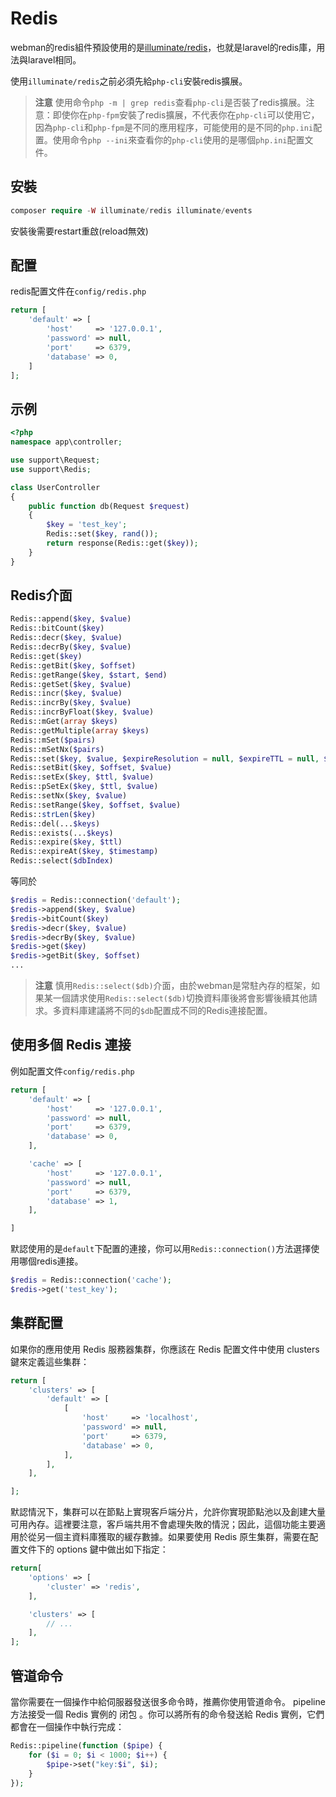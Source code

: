 # Redis

webman的redis組件預設使用的是[illuminate/redis](https://github.com/illuminate/redis)，也就是laravel的redis庫，用法與laravel相同。

使用`illuminate/redis`之前必須先給`php-cli`安裝redis擴展。

> **注意**
> 使用命令`php -m | grep redis`查看`php-cli`是否裝了redis擴展。注意：即使你在`php-fpm`安裝了redis擴展，不代表你在`php-cli`可以使用它，因為`php-cli`和`php-fpm`是不同的應用程序，可能使用的是不同的`php.ini`配置。使用命令`php --ini`來查看你的`php-cli`使用的是哪個`php.ini`配置文件。

## 安裝

```php
composer require -W illuminate/redis illuminate/events
```

安裝後需要restart重啟(reload無效)


## 配置
redis配置文件在`config/redis.php`
```php
return [
    'default' => [
        'host'     => '127.0.0.1',
        'password' => null,
        'port'     => 6379,
        'database' => 0,
    ]
];
```

## 示例
```php
<?php
namespace app\controller;

use support\Request;
use support\Redis;

class UserController
{
    public function db(Request $request)
    {
        $key = 'test_key';
        Redis::set($key, rand());
        return response(Redis::get($key));
    }
}
```

## Redis介面
```php
Redis::append($key, $value)
Redis::bitCount($key)
Redis::decr($key, $value)
Redis::decrBy($key, $value)
Redis::get($key)
Redis::getBit($key, $offset)
Redis::getRange($key, $start, $end)
Redis::getSet($key, $value)
Redis::incr($key, $value)
Redis::incrBy($key, $value)
Redis::incrByFloat($key, $value)
Redis::mGet(array $keys)
Redis::getMultiple(array $keys)
Redis::mSet($pairs)
Redis::mSetNx($pairs)
Redis::set($key, $value, $expireResolution = null, $expireTTL = null, $flag = null)
Redis::setBit($key, $offset, $value)
Redis::setEx($key, $ttl, $value)
Redis::pSetEx($key, $ttl, $value)
Redis::setNx($key, $value)
Redis::setRange($key, $offset, $value)
Redis::strLen($key)
Redis::del(...$keys)
Redis::exists(...$keys)
Redis::expire($key, $ttl)
Redis::expireAt($key, $timestamp)
Redis::select($dbIndex)
```
等同於
```php
$redis = Redis::connection('default');
$redis->append($key, $value)
$redis->bitCount($key)
$redis->decr($key, $value)
$redis->decrBy($key, $value)
$redis->get($key)
$redis->getBit($key, $offset)
...
```

> **注意**
> 慎用`Redis::select($db)`介面，由於webman是常駐內存的框架，如果某一個請求使用`Redis::select($db)`切換資料庫後將會影響後續其他請求。多資料庫建議將不同的`$db`配置成不同的Redis連接配置。

## 使用多個 Redis 連接
例如配置文件`config/redis.php`
```php
return [
    'default' => [
        'host'     => '127.0.0.1',
        'password' => null,
        'port'     => 6379,
        'database' => 0,
    ],

    'cache' => [
        'host'     => '127.0.0.1',
        'password' => null,
        'port'     => 6379,
        'database' => 1,
    ],

]
```
默認使用的是`default`下配置的連接，你可以用`Redis::connection()`方法選擇使用哪個redis連接。
```php
$redis = Redis::connection('cache');
$redis->get('test_key');
```

## 集群配置
如果你的應用使用 Redis 服務器集群，你應該在 Redis 配置文件中使用 clusters 鍵來定義這些集群：
```php
return [
    'clusters' => [
        'default' => [
            [
                'host'     => 'localhost',
                'password' => null,
                'port'     => 6379,
                'database' => 0,
            ],
        ],
    ],

];
```

默認情況下，集群可以在節點上實現客戶端分片，允許你實現節點池以及創建大量可用內存。這裡要注意，客戶端共用不會處理失敗的情況；因此，這個功能主要適用於從另一個主資料庫獲取的緩存數據。如果要使用 Redis 原生集群，需要在配置文件下的 options 鍵中做出如下指定：

```php
return[
    'options' => [
        'cluster' => 'redis',
    ],

    'clusters' => [
        // ...
    ],
];
```

## 管道命令
當你需要在一個操作中給伺服器發送很多命令時，推薦你使用管道命令。 pipeline 方法接受一個 Redis 實例的 闭包 。你可以將所有的命令發送給 Redis 實例，它們都會在一個操作中執行完成：
```php
Redis::pipeline(function ($pipe) {
    for ($i = 0; $i < 1000; $i++) {
        $pipe->set("key:$i", $i);
    }
});
```